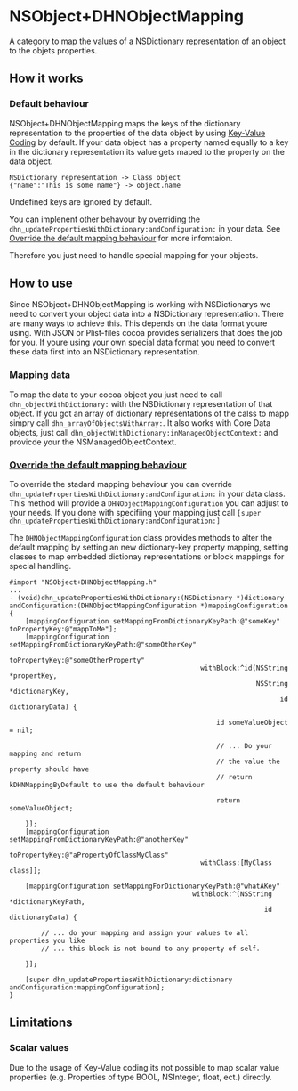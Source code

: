 # NSObject+DHNObjectMapping

A category to map the values of a NSDictionary representation of an object to the objets properties.

## How it works

### Default behaviour

NSObject+DHNObjectMapping maps the keys of the dictionary representation to the properties of the data object by using [Key-Value Coding](https://developer.apple.com/library/mac/documentation/Cocoa/Conceptual/KeyValueCoding/Articles/KeyValueCoding.html) by default. If your data object has a property named equally to a key in the dictionary representation its value gets maped to the property on the data object.

```
NSDictionary representation -> Class object
{"name":"This is some name"} -> object.name
```

Undefined keys are ignored by default.

You can implenent other behavour by overriding the ```dhn_updatePropertiesWithDictionary:andConfiguration:``` in your data. See [Override the default mapping behaviour](#overrrideMapping) for more infomtaion.

Therefore you just need to handle special mapping for your objects.

## How to use

Since NSObject+DHNObjectMapping is working with NSDictionarys we need to convert your object data into a NSDictionary representation. There are many ways to achieve this. This depends on the data format youre using. With JSON or Plist-files cocoa provides serializers that does the job for you. If youre using your own special data format you need to convert these data first into an NSDictionary representation.

### Mapping data

To map the data to your cocoa object you just need to call ```dhn_objectWithDictionary:``` with the NSDictionary representation of that object. If you got an array of dictionary representations of the calss to mapp simpry call ```dhn_arrayOfObjectsWithArray:```. It also works with Core Data objects, just call ```dhn_objectWithDictionary:inManagedObjectContext:``` and provicde your the NSManagedObjectContext.

### [Override the default mapping behaviour](id:overrrideMapping)

To override the stadard mapping behaviour you can override ```dhn_updatePropertiesWithDictionary:andConfiguration:``` in your data class. This method will provide a ```DHNObjectMappingConfiguration``` you can adjust to your needs. If you done with specifiing your mapping just call ```[super dhn_updatePropertiesWithDictionary:andConfiguration:]```

The ```DHNObjectMappingConfiguration``` class provides methods to alter the default mapping by setting an new dictionary-key property mapping, setting classes to map embedded dictionay representations or block mappings for special handling.

```
#import "NSObject+DHNObjectMapping.h"
...
- (void)dhn_updatePropertiesWithDictionary:(NSDictionary *)dictionary andConfiguration:(DHNObjectMappingConfiguration *)mappingConfiguration
{
    [mappingConfiguration setMappingFromDictionaryKeyPath:@"someKey" toPropertyKey:@"mappToMe"];
    [mappingConfiguration setMappingFromDictionaryKeyPath:@"someOtherKey"
                                            toPropertyKey:@"someOtherProperty"
                                                withBlock:^id(NSString *propertKey, 
                                                              NSString *dictionaryKey, 
                                                                    id dictionaryData) {
                                                    
                                                    id someValueObject = nil;
                                                    
                                                    // ... Do your mapping and return
                                                    // the value the property should have
                                                    // return kDHNMappingByDefault to use the default behaviour
                                      
                                                    return someValueObject;
                                                    
    }];
    [mappingConfiguration setMappingFromDictionaryKeyPath:@"anotherKey"
                                            toPropertyKey:@"aPropertyOfClassMyClass"
                                                withClass:[MyClass class]];
    
    [mappingConfiguration setMappingForDictionaryKeyPath:@"whatAKey" 
                                              withBlock:^(NSString *dictionaryKeyPath, 
                                                                id dictionaryData) {
       
        // ... do your mapping and assign your values to all properties you like
        // ... this block is not bound to any property of self.
        
    }];

    [super dhn_updatePropertiesWithDictionary:dictionary andConfiguration:mappingConfiguration];
}
```

## Limitations

### Scalar values
Due to the usage of Key-Value coding its not possible to map scalar value properties (e.g. Properties of type BOOL, NSInteger, float, ect.) directly.
